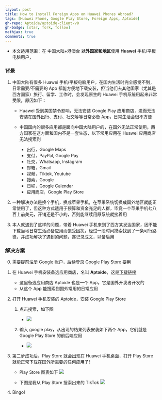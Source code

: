 ```yaml
---
layout: post
title: How to Install Foreign Apps on Huawei Phones Abroad?
tags: [Huawei Phone, Google Play Store, Foreign Apps, Aptoide]
gh-repo: Aptoide/aptoide-client-v8
gh-badge: [star, fork, follow]
mathjax: true
comments: true
---
```


* 本文适用范围：在 中国大陆+港澳台 **以外国家和地区**使用 **Huawei** 手机/平板电脑用户，

### 背景
1. 中国大陆有很多 Huawei 手机/平板电脑用户，在国内生活时完全感觉不到，日常需要/不需要的 App 都能方便地下载安装，但当他们去其他国家（尤其是西方国家）旅行、留学、工作时，会发现原生的 Huawei 手机系统用起来非常受限，原因如下：
    
    - Huawei 受到美国禁令影响，无法安装 Google Play 应用商店，进而无法安装在国外出行、支付、社交等等日常必备 App，日常生活会很不方便
    
    - 中国国内的很多应用都是面向中国大陆用户的，在国外无法正常使用，西方国家在这方面和国内不是一套生态，以下常用应用在 Huawei 应用商店无法搜索到
        
        - 出行，Google Maps
        - 支付，PayPal, Google Pay
        - 社交，Whatsapp, Instagram
        - 邮箱，Gmail
        - 视频，Tiktok, Youtube
        - 搜索，Google
        - 日程，Google Calendar
        - 应用商店，Google Play Store

2. 一种解决办法是换个手机，换成苹果手机，在苹果系统切换成国外地区就能正常使用了，但这种方式适用于预算和资金充足的人群，毕竟一个苹果手机七八百上前美元，开销还是不小的，否则能继续用原系统就接着用

3. 本人就遇到了这样的问题，带着 Huawei 手机来到了西方某发达国家，因不能下载当地日常生活必备应用而饱受困扰，经过一段时间摸索找到了一条可行路径，并成功解决了遇到的问题，遂记录成文，以备后用

### 解决方案
0. 需要提前注册 Google 账户，后续登录 Google Play Store 要用

1. 在 Huawei 手机安装备选应用商店，名叫 **Aptoide**，这是[下载链接](https://aptoide.en.aptoide.com/app)
    - 这里备选应用商店 Aptoide 也是一个 App，它是国外开发者开发的
    - 从这个 App 能搜索到国外常用的日常应用

2. 打开 Huawei 手机安装的 Aptoide，安装 Google Play Store
    1. 点击搜索，如下图
        - ![](../img/post/aptoide_fig1.png)

    2. 输入 google play，从出现的结果列表安装如下两个 App，它们就是 Google Play Store 的前后端应用
        - ![](../img/post/aptoide_fig2.png)

3. 第二步成功后，Play Store 就会出现在 Huawei 手机桌面，打开 Play Store 就能正常下载在国外所需要的任何应用了!
    - Play Store 图表如下
        ![](../img/post/aptoide_fig3.png)
    
    - 下图是我从 Play Store 搜索出来的 TikTok
        ![](../img/post/aptoide_fig4.jpg)

4. Bingo!